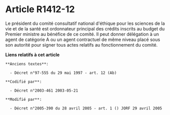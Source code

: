 # Article R1412-12

Le président du comité consultatif national d'éthique pour les sciences de la vie et de la santé est ordonnateur principal
des crédits inscrits au budget du Premier ministre au bénéfice de ce comité. Il peut donner délégation à un agent de
catégorie A ou un agent contractuel de même niveau placé sous son autorité pour signer tous actes relatifs au fonctionnement
du comité.

**Liens relatifs à cet article**

	**Anciens textes**:

	  - Décret n°97-555 du 29 mai 1997 - art. 12 (Ab)

	**Codifié par**:

	  - Décret n°2003-461 2003-05-21

	**Modifié par**:

	  - Décret n°2005-390 du 28 avril 2005 - art. 1 () JORF 29 avril 2005
